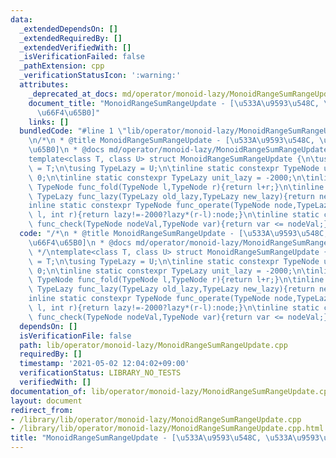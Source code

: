 ```yaml
---
data:
  _extendedDependsOn: []
  _extendedRequiredBy: []
  _extendedVerifiedWith: []
  _isVerificationFailed: false
  _pathExtension: cpp
  _verificationStatusIcon: ':warning:'
  attributes:
    _deprecated_at_docs: md/operator/monoid-lazy/MonoidRangeSumRangeUpdate.md
    document_title: "MonoidRangeSumRangeUpdate - [\u533A\u9593\u548C, \u533A\u9593\
      \u66F4\u65B0]"
    links: []
  bundledCode: "#line 1 \"lib/operator/monoid-lazy/MonoidRangeSumRangeUpdate.cpp\"\
    \n/*\n * @title MonoidRangeSumRangeUpdate - [\u533A\u9593\u548C, \u533A\u9593\u66F4\
    \u65B0]\n * @docs md/operator/monoid-lazy/MonoidRangeSumRangeUpdate.md\n */\n\
    template<class T, class U> struct MonoidRangeSumRangeUpdate {\n\tusing TypeNode\
    \ = T;\n\tusing TypeLazy = U;\n\tinline static constexpr TypeNode unit_node =\
    \ 0;\n\tinline static constexpr TypeLazy unit_lazy = -2000;\n\tinline static constexpr\
    \ TypeNode func_fold(TypeNode l,TypeNode r){return l+r;}\n\tinline static constexpr\
    \ TypeLazy func_lazy(TypeLazy old_lazy,TypeLazy new_lazy){return new_lazy;}\n\t\
    inline static constexpr TypeNode func_operate(TypeNode node,TypeLazy lazy,int\
    \ l, int r){return lazy!=-2000?lazy*(r-l):node;}\n\tinline static constexpr bool\
    \ func_check(TypeNode nodeVal,TypeNode var){return var <= nodeVal;}\n};\n"
  code: "/*\n * @title MonoidRangeSumRangeUpdate - [\u533A\u9593\u548C, \u533A\u9593\
    \u66F4\u65B0]\n * @docs md/operator/monoid-lazy/MonoidRangeSumRangeUpdate.md\n\
    \ */\ntemplate<class T, class U> struct MonoidRangeSumRangeUpdate {\n\tusing TypeNode\
    \ = T;\n\tusing TypeLazy = U;\n\tinline static constexpr TypeNode unit_node =\
    \ 0;\n\tinline static constexpr TypeLazy unit_lazy = -2000;\n\tinline static constexpr\
    \ TypeNode func_fold(TypeNode l,TypeNode r){return l+r;}\n\tinline static constexpr\
    \ TypeLazy func_lazy(TypeLazy old_lazy,TypeLazy new_lazy){return new_lazy;}\n\t\
    inline static constexpr TypeNode func_operate(TypeNode node,TypeLazy lazy,int\
    \ l, int r){return lazy!=-2000?lazy*(r-l):node;}\n\tinline static constexpr bool\
    \ func_check(TypeNode nodeVal,TypeNode var){return var <= nodeVal;}\n};"
  dependsOn: []
  isVerificationFile: false
  path: lib/operator/monoid-lazy/MonoidRangeSumRangeUpdate.cpp
  requiredBy: []
  timestamp: '2021-05-02 12:04:02+09:00'
  verificationStatus: LIBRARY_NO_TESTS
  verifiedWith: []
documentation_of: lib/operator/monoid-lazy/MonoidRangeSumRangeUpdate.cpp
layout: document
redirect_from:
- /library/lib/operator/monoid-lazy/MonoidRangeSumRangeUpdate.cpp
- /library/lib/operator/monoid-lazy/MonoidRangeSumRangeUpdate.cpp.html
title: "MonoidRangeSumRangeUpdate - [\u533A\u9593\u548C, \u533A\u9593\u66F4\u65B0]"
---
```

